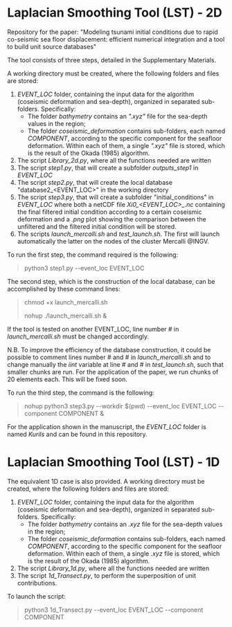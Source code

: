 # Laplacian Smoothing Tool (LST) - 2D
Repository for the paper: "Modeling tsunami initial conditions due to rapid co-seismic sea floor displacement: efficient numerical integration and a tool to build unit source databases"


The tool consists of three steps, detailed in the Supplementary Materials.

A working directory must be created, where the following folders and files are stored:

1. *EVENT_LOC* folder, containing the input data for the algorithm (coseismic deformation and sea-depth), organized in separated sub-folders. Specifically:
   - The folder *bathymetry* contains an *".xyz"* file for the sea-depth values in the region;
   - The folder *coseismic_deformation* contains sub-folders, each named *COMPONENT*, according to the specific component for the seafloor deformation. Within each of them, a single *".xyz"* file is stored, which is the result of the Okada (1985) algorithm.
2. The script *Library_2d.py*, where all the functions needed are written   
3. The script *step1.py*, that will create a subfolder *outputs_step1* in *EVENT_LOC*
4. The script *step2.py*, that will create the local database "database2_<EVENT_LOC>" in the working directory
5. The script *step3.py*, that will create a subfolder "initial_conditions" in *EVENT_LOC* where both a netCDF file *Xi0_<EVENT_LOC>_<COMPONENT>.nc* containing the final filtered initial condition according to a certain coseismic deformation and a *.png* plot showing the comparison between the unfiltered and the filtered initial condition will be stored.
6. The scripts *launch_mercalli.sh* and *test_launch.sh*. The first will launch automatically the latter on the nodes of the cluster Mercalli @INGV.
   
    
To run the first step, the command required is the following:

> python3 step1.py --event_loc EVENT_LOC

The second step, which is the construction of the local database, can be accomplished by these command lines:

> chmod +x launch_mercalli.sh
>  
> nohup ./launch_mercalli.sh &

If the tool is tested on another EVENT_LOC, line number # in *launch_mercalli.sh* must be changed accordingly.

N.B. To improve the efficiency of the database construction, it could be possible to comment lines number # and # in *launch_mercalli.sh* and to change manually the *iint* variable at line # and # in *test_launch.sh*, such that smaller chunks are run. For the application of the paper, we run chunks of 20 elements each. This will be fixed soon. 

To run the third step, the command is the following:

> nohup python3 step3.py --workdir $(pwd) --event_loc EVENT_LOC --component COMPONENT &

For the application shown in the manuscript, the *EVENT_LOC* folder is named *Kurils* and can be found in this repository.

# Laplacian Smoothing Tool (LST) - 1D

The equivalent 1D case is also provided. 
A working directory must be created, where the following folders and files are stored:

1. *EVENT_LOC* folder, containing the input data for the algorithm (coseismic deformation and sea-depth), organized in separated sub-folders. Specifically:
   - The folder *bathymetry* contains an *.xyz* file for the sea-depth values in the region;
   * The folder *coseismic_deformation* contains sub-folders, each named *COMPONENT*, according to the specific component for the seafloor deformation. Within each of them, a single *.xyz* file is stored, which is the result of the Okada (1985) algorithm.
2. The script *Library_1d.py*, where all the functions needed are written
3. The script *1d_Transect.py*, to perform the superposition of unit contributions.

To launch the script:

> python3 1d_Transect.py --event_loc EVENT_LOC --component COMPONENT







